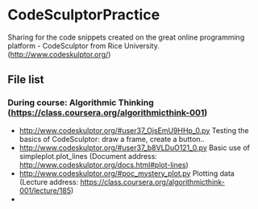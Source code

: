 CodeSculptorPractice
====================

Sharing for the code snippets created on the great online programming platform - CodeSculptor from Rice University. (http://www.codeskulptor.org/)

## File list
### During course: Algorithmic Thinking (https://class.coursera.org/algorithmicthink-001)
* http://www.codeskulptor.org/#user37_OjsEmU9HHp_0.py Testing the basics of CodeSculptor: draw a frame, create a button..
* http://www.codeskulptor.org/#user37_b8VLDuO121_0.py Basic use of simpleplot.plot_lines (Document address: http://www.codeskulptor.org/docs.html#plot-lines)
* http://www.codeskulptor.org/#poc_mystery_plot.py Plotting data (Lecture address: https://class.coursera.org/algorithmicthink-001/lecture/185)
* 
